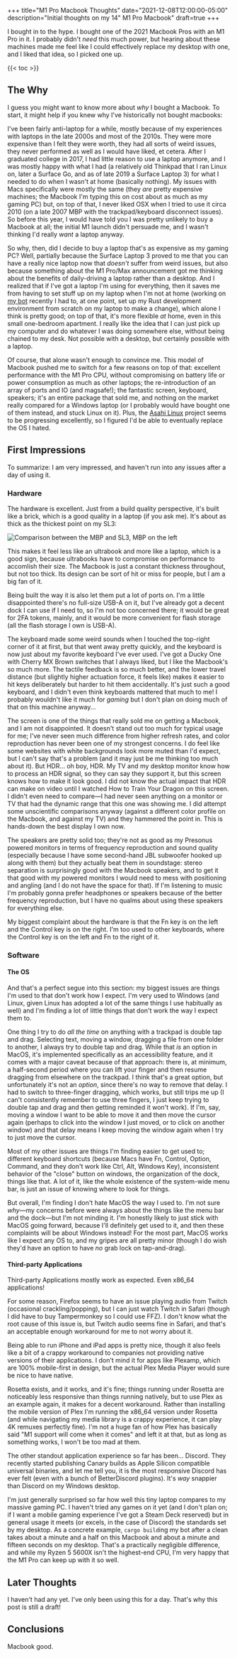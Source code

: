 +++
title="M1 Pro Macbook Thoughts"
date="2021-12-08T12:00:00-05:00"
description="Initial thoughts on my 14\" M1 Pro Macbook"
draft=true
+++

I bought in to the hype. I bought one of the 2021 Macbook Pros with an M1 Pro in it. I probably didn't *need* this much power, but hearing about these machines made me feel like I could effectively replace my desktop with one, and I liked that idea, so I picked one up.

{{< toc >}}

## The Why

I guess you might want to know more about *why* I bought a Macbook. To start, it might help if you knew why I've historically not bought macbooks: 

I've been fairly anti-laptop for a while, mostly because of my experiences with laptops in the late 2000s and most of the 2010s. They were more expensive than I felt they were worth, they had all sorts of weird issues, they never performed as well as I would have liked, et cetera. After I graduated college in 2017, I had little reason to use a laptop anymore, and I was mostly happy with what I had (a relatively old Thinkpad that I ran Linux on, later a Surface Go, and as of late 2019 a Surface Laptop 3) for what I needed to do when I wasn't at home (basically nothing). My issues with Macs specifically were mostly the same (they *are* pretty expensive machines; the Macbook I'm typing this on cost about as much as my gaming PC) but, on top of that, I never liked OSX when I tried to use it circa 2010 (on a late 2007 MBP with the trackpad/keyboard disconnect issues). So before this year, I would have told you I was pretty unlikely to buy a Macbook at all; the initial M1 launch didn't persuade me, and I wasn't thinking I'd really *want* a laptop anyway.

So why, then, did I decide to buy a laptop that's as expensive as my gaming PC? Well, partially because the Surface Laptop 3 proved to me that you can have a really nice laptop now that *doesn't* suffer from weird issues, but also because something about the M1 Pro/Max announcement got me thinking about the benefits of daily-driving a laptop rather than a desktop. And I realized that if I've got a laptop I'm using for everything, then it saves me from having to set stuff up on my laptop when I'm not at home (working on [my bot](https://github.com/demize/ghirahim_rs) recently I had to, at one point, set up my Rust development environment from scratch on my laptop to make a change), which alone I think is pretty good; on top of that, it's more flexible *at* home, even in this small one-bedroom apartment. I really like the idea that I can just pick up my computer and do whatever I was doing somewhere else, without being chained to my desk. Not possible with a desktop, but certainly possible with a laptop.

Of course, that alone wasn't enough to convince me. This model of Macbook pushed me to switch for a few reasons on top of that: excellent performance with the M1 Pro CPU, without compromising on battery life or power consumption as much as other laptops; the re-introduction of an array of ports and IO (and magsafe!); the fantastic screen, keyboard, speakers; it's an entire package that sold me, and nothing on the market really compared for a Windows laptop (or I probably would have bought one of them instead, and stuck Linux on it). Plus, the [Asahi Linux](https://asahilinux.org/) project seems to be progressing excellently, so I figured I'd be able to eventually replace the OS I hated.

## First Impressions

To summarize: I am very impressed, and haven't run into any issues after a day of using it.

### Hardware

The hardware is excellent. Just from a build quality perspective, it's built like a brick, which is a good quality in a laptop (if you ask me). It's about as thick as the thickest point on my SL3:

![Comparison between the MBP and SL3, MBP on the left](/images/mbp-sl3-comparison.jpg)

This makes it feel less like an ultrabook and more like a laptop, which is a good sign, because ultrabooks have to compromise on performance to accomlish their size. The Macbook is just a constant thickness throughout, but not too thick. Its design can be sort of hit or miss for people, but I am a big fan of it.

Being built the way it is also let them put a lot of ports on. I'm a little disappointed there's no full-size USB-A on it, but I've already got a decent dock I can use if I need to, so I'm not too concerned there; it would be great for 2FA tokens, mainly, and it would be more convenient for flash storage (all the flash storage I own is USB-A).

The keyboard made some weird sounds when I touched the top-right corner of it at first, but that went away pretty quickly, and the keyboard is now just about my favorite keyboard I've ever used. I've got a Ducky One with Cherry MX Brown switches that I always liked, but I like the Macbook's so much more. The tactile feedback is so much better, and the lower travel distance (but slightly higher actuation force, it feels like) makes it easier to hit keys deliberately but harder to hit them accidentally. It's just such a good keyboard, and I didn't even think keyboards mattered that much to me! I probably wouldn't like it much for *gaming* but I don't plan on doing much of that on this machine anyway...

The screen is one of the things that really sold me on getting a Macbook, and I am not disappointed. It doesn't stand out too much for typical usage for me; I've never seen much difference from higher refresh rates, and color reproduction has never been one of my strongest concerns. I do feel like some websites with white backgrounds look more muted than I'd expect, but I can't say that's a problem (and it may just be me thinking too much about it). But HDR... oh boy, HDR. My TV and my desktop monitor know how to process an HDR signal, so they can say they support it, but this screen knows how to make it look good. I did not know the actual impact that HDR can make on video until I watched How to Train Your Dragon on this screen. I didn't even need to compare—I had never seen anything on a monitor or TV that had the dynamic range that this one was showing me. I did attempt some unscientific comparisons anyway (against a different color profile on the Macbook, and against my TV) and they hammered the point in. This is hands-down the best display I own now.

The speakers are pretty solid too; they're not as good as my Presonus powered monitors in terms of frequency reproduction and sound quality (especially because I have some second-hand JBL subwoofer hooked up along with them) but they actually beat them in soundstage: stereo separation is surprisingly good with the Macbook speakers, and to get it that good with my powered monitors I would need to mess with positioning and angling (and I do not have the space for that). If I'm listening to music I'm probably gonna prefer headphones or speakers because of the better frequency reproduction, but I have no qualms about using these speakers for everything else.

My biggest complaint about the hardware is that the Fn key is on the left and the Control key is on the right. I'm too used to other keyboards, where the Control key is on the left and Fn to the right of it.

### Software
#### The OS
And that's a perfect segue into this section: my biggest issues are things I'm used to that don't work how I expect. I'm very used to Windows (and Linux, given Linux has adopted a lot of the same things I use habitually as well) and I'm finding a lot of little things that don't work the way I expect them to.

One thing I try to do *all the time* on anything with a trackpad is double tap and drag. Selecting text, moving a window, dragging a file from one folder to another, I always try to double tap and drag. While that *is* an option in MacOS, it's implemented specifically as an accessibility feature, and it comes with a major caveat because of that approach: there is, at minimum, a half-second period where you can lift your finger and then resume dragging from elsewhere on the trackpad. I think that's a great option, but unfortunately it's not an *option*, since there's no way to remove that delay. I had to switch to three-finger dragging, which works, but still trips me up (I can't consistently remember to use three fingers, I just keep trying to double tap and drag and then getting reminded it won't work). If I'm, say, moving a window I want to be able to move it and then move the cursor again (perhaps to click into the window I just moved, or to click on another window) and that delay means I keep moving the window again when I try to just move the cursor.

Most of my other issues are things I'm finding easier to get used to; different keyboard shortcuts (because Macs have Fn, Control, Option, Command, and they don't work like Ctrl, Alt, Windows Key), inconsistent behavior of the "close" button on windows, the organization of the dock, things like that. A lot of it, like the whole existence of the system-wide menu bar, is just an issue of knowing where to look for things.

But overall, I'm finding I don't hate MacOS the way I used to. I'm not sure *why*—my concerns before were always about the things like the menu bar and the dock—but I'm not minding it. I'm honestly likely to just stick with MacOS going forward, because I'll definitely get used to it, and then these complaints will be about Windows instead! For the most part, MacOS works like I expect any OS to, and my gripes are all pretty minor (though I do wish they'd have an option to have *no* grab lock on tap-and-drag).

#### Third-party Applications

Third-party Applications mostly work as expected. Even x86_64 applications!

For some reason, Firefox seems to have an issue playing audio from Twitch (occasional crackling/popping), but I can just watch Twitch in Safari (though I did have to buy Tampermonkey so I could use FFZ). I don't know what the root cause of this issue is, but Twitch audio seems fine in Safari, and that's an acceptable enough workaround for me to not worry about it.

Being able to run iPhone and iPad apps is pretty nice, though it also feels like a bit of a crappy workaround to companies not providing native versions of their applications. I don't mind it for apps like Plexamp, which are 100% mobile-first in design, but the actual Plex Media Player would sure be nice to have native.

Rosetta exists, and it works, and it's fine; things running under Rosetta are noticeably less responsive than things running natively, but to use Plex as an example again, it makes for a decent workaround. Rather than installing the mobile version of Plex I'm running the x86_64 version under Rosetta (and while navigating my media library is a crappy experience, it can play 4K remuxes perfectly fine). I'm not a huge fan of how Plex has basically said "M1 support will come when it comes" and left it at that, but as long as something works, I won't be too mad at them.

The other standout application experience so far has been... Discord. They recently started publishing Canary builds as Apple Silicon compatible universal binaries, and let me tell you, it is the most responsive Discord has ever felt (even with a bunch of BetterDiscord plugins). It's *way* snappier than Discord on my Windows desktop.

I'm just generally surprised so far how well this tiny laptop compares to my massive gaming PC. I haven't tried any games on it yet (and I don't plan on; if I want a mobile gaming experience I've got a Steam Deck reserved) but in general usage it meets (or excels, in the case of Discord) the standards set by my desktop. As a concrete example, `cargo build`ing my bot after a clean takes about a minute and a half on this Macbook and about a minute and fifteen seconds on my desktop. That's a practically negligible difference, and while my Ryzen 5 5600X isn't the highest-end CPU, I'm very happy that the M1 Pro can keep up with it so well.

## Later Thoughts

I haven't had any yet. I've only been using this for a day. That's why this post is still a draft!

## Conclusions

Macbook good.